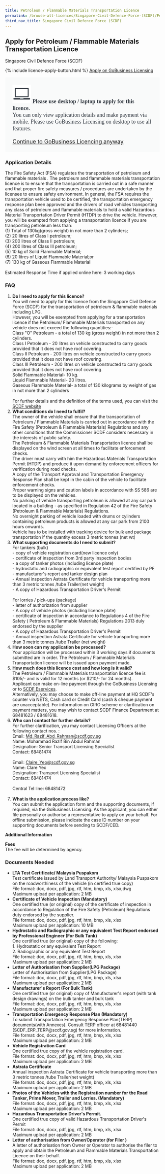 ```yaml
---
title: Petroleum / Flammable Materials Transportation Licence
permalink: /browse-all-licences/Singapore-Civil-Defence-Force-(SCDF)/Petroleum---Flammable-Materials-Transportation-Licence
third_nav_title: Singapore Civil Defence Force (SCDF)
---
```


## Apply for Petroleum / Flammable Materials Transportation Licence

Singapore Civil Defence Force (SCDF)

{% include licence-apply-button.html %}
<a class="btn" id = "desktopNotice" href="https://licence1.business.gov.sg/feportal/web/frontier/eAdvisor?redirection=true&selectedLicenceIds=17" target="_blank" rel="noopener">Apply on GoBusiness Licensing</a>
<div id = "mobileNotice" style="background: #F9FAFA; border-radius: 5px; width: auto; height: auto; padding: 24px 24px; font-size: 18px; color: #313840;">
<img src="/images/laptop.svg" alt="" style="height: 60px; width: 60px; margin-left: 0px;">
<span style="font-weight: bold; font-family: hknova-bold; font-size: 18px; ">Please use desktop / laptop to apply for this licence.</span><br>
<span style="font-family: hknova-regular;">You can only view application details and make payment via mobile. Please use GoBusiness Licensing on desktop to use all features.</span><br><br>
<a id="mobileNotice" href="https://licence1.business.gov.sg/feportal/web/frontier/eAdvisor?redirection=true&selectedLicenceIds=17" target="_blank" rel="noopener">Continue to GoBusiness Licencing anyway</a>
</div>

<H3>Application Details</H3>

<p>The Fire Safety Act (FSA) regulates the transportation of petroleum and flammable materials . The petroleum and flammable materials transportation licence is to ensure that the transportation is carried out in a safe manner and that proper fire safety measures / procedures are undertaken by the licensee to ensure safety environment. In general, the FSA requires the transportation vehicle used to be certified, the transportation emergency response plan been approved and the drivers of road vehicles transporting any class of petroleum and flammable materials to hold a valid Hazardous Material Transportation Driver Permit (HTDP) to drive the vehicle. However, you will be exempted from applying a transportation licence if you are transporting petroleum less than: <br>(1) Total of 130kg(gross weight) in not more than 2 cylinders; <br>(2) 20 litres of Class I petroleum; <br>(3) 200 litres of Class II petroleum; <br>(4) 200 litres of Class III petroleum; <br>(5) 10 kg of Solid Flammable Material; <br>(6) 20 litres of Liquid Flammable Material;or<br>(7) 130 kg of Gaseous Flammable Material <br><br>Estimated Response Time if applied online here: 3 working days</p>
<h3>FAQ</h3>
<ol>
<li><strong> Do I need to apply for this licence?</strong><br>You will need to apply for this licence from the Singapore Civil Defence Force (SCDF) for the transportation of petroleum &amp; flammable materials including LPG.<br>However, you will be exempted from applying for a transportation licence if the Petroleum/ Flammable Materials transported on any vehicle does not exceed the following quantities:-<br>Class "O" Petroleum - a total of 130 kg (gross weight) in not more than 2 cylinders.<br>Class I Petroleum - 20 litres on vehicle constructed to carry goods provided that it does not have roof covering.<br>Class II Petroleum - 200 litres on vehicle constructed to carry goods provided that it does not have roof covering.<br>Class III Petroleum - 200 litres on vehicle constructed to carry goods provided that it does not have roof covering. <br>Solid Flammable Material- 10 kg. <br>Liquid Flammable Material- 20 litres. <br>Gaseous Flammable Material- a total of 130 kilograms by weight of gas in not more than 2 cylinders<br><br>For further details and the definition of the terms used, you can visit the <a href="https://www.scdf.gov.sg/home/fire-safety/petroleum-and-flammable-material-licences/information-of-p-fm-transport-licence" target="_blank" rel="noopener">SCDF website</a></li>
<li><strong>What conditions do I need to fulfil?</strong><br>The owner of the vehicle shall ensure that the transportation of Petroleum / Flammable Materials is carried out in accordance with the Fire Safety (Petroleum &amp; Flammable Materials) Regulations and any other conditions that the Commissioner SCDF considers necessary in the interests of public safety.<br>The Petroleum &amp; Flammable Materials Transportation licence shall be displayed on the wind screen at all times to facilitate enforcement checks.<br>The driver must carry with him the Hazardous Materials Transportation Permit (HTDP) and produce it upon demand by enforcement officers for verification during road checks.<br>A copy of the Transport Approval and Transportation Emergency Response Plan shall be kept in the cabin of the vehicle to facilitate enforcement checks.<br>Proper warning signs and caution labels in accordance with SS 586 are to be displayed on the vehicles.<br>No parking of vehicle transporting petroleum is allowed at any car park located in a building - as specified in Regulation 42 of the Fire Safety (Petroleum &amp; Flammable Materials) Regulations.<br>No overnight parking of vehicle loaded with drums or cylinders containing petroleum products is allowed at any car park from 2100 hours onwards.<br>Vehicle has to be installed with tracking device for bulk and package transportation if the quantity excess 3 metric tonnes (net wt)</li>
<li><strong>What supporting documents do I need to submit?</strong><br>For tankers (bulk)<br>- copy of vehicle registration card(new licence only)<br>- certificate of inspection from 3rd party inspection bodies<br>- a copy of tanker photos (including licence plate)<br>- hydrostatic and radiographic or equivalent test report certified by PE<br>- manufacturer's report and tanker design plan<br>- Annual inspection Astrata Certificate for vehicle transporting more than 3 metric tonnes /tube Trailer(net weight)<br>- A copy of Hazardous Transportation Driver's Permit<br><br>For lorries / pick-ups (package)<br>- letter of authorization from supplier<br>- A copy of vehicle photos (including licence plate)<br>- certificate of inspection in accordance to Regulations 4 of the Fire Safety ( Petroleum &amp; Flammable Materials) Regulations 2013 duly endorsed by the supplier<br>- A copy of Hazardous Transportation Driver's Permit<br>- Annual inspection Astrata Certificate for vehicle transporting more than 3 metric tonnes /tube Trailer (net weight)</li>
<li><strong>How soon can my application be processed?</strong><br>Your application will be processed within 3 working days if documents submitted are in order. The Petroleum / Flammable Materials Transportation licence will be issued upon payment made.</li>
<li><strong>How much does this licence cost and how long is it valid?</strong><br>The Petroleum / Flammable Materials transportation licence fee is $105/- and is valid for 12 months (or $210/- for 24 months).<br>Applicant can make on-line payment through the GoBusiness Licensing or to <a href="https://eservices1.scdf.gov.sg/fisops/SCDF-ESERVICES.action?app=EPAYMENT" target="_blank" rel="noopener">SCDF Eservices</a>.<br>Alternatively, you may choose to make off-line payment at HQ SCDF's counter via NETS, Cash card or Credit Card (cash &amp; cheque payment are unacceptable). For information on GIRO scheme or clarification on payment matters, you may wish to contact SCDF Finance Department at <a>68481623</a> / <a>68481618</a>.</li>
<li><strong>Who can I contact for further details?</strong><br>For further clarification, you may contact Licensing Officers at the following contact nos. :<br>Email: <a href="mailto:Md_Razif_Abd_Rahman@scdf.gov.sg" target="_blank" rel="noopener">Md_Razif_Abd_Rahman@scdf.gov.sg</a><br>Name: Mohammad Razif Bin Abdul Rahman<br>Designation: Senior Transport Licensing Specialist<br>Contact: <a>68481474</a><br><br>Email: <a href="Claire_Yeo@scdf.gov.sg" target="_blank" rel="noopener">Claire_Yeo@scdf.gov.sg</a><br>Name: Clare Yeo<br>Designation:&nbsp;Transport Licensing Specialist<br>Contact: <a>68481474</a><br><br>Central Tel line: <a>68481472</a><br><br></li>
<li><strong>What is the application process like?</strong><br>You can submit the application form and the supporting documents, if required, via the GoBusiness Licensing. As the applicant, you can either file personally or authorise a representative to apply on your behalf. For offline submission, please indicate the case ID number on your supporting documents before sending to SCDF/CED.</li>
</ol>


<strong>Additional Information</strong>

<p><strong>Fees</strong><br>
The fee will be determined by agency.
</p>


<H3>Documents Needed</H3>

<ul>
<li><strong>LTA Test Certificate/ Malaysia Puspakom</strong><br />Test certificate issued by Land Transport Authority/ Malaysia Puspakom on the roadworthiness of the vehicle (in certified true copy)<br>
File format: doc, docx, pdf, jpg, rtf, htm, bmp, xls, xlsx,dwg<br>
Maximum upload per application: 2 MB
</li>
<li><strong>Certificate of Vehicle Inspection (Mandatory)</strong><br />One certified true (or original) copy of the certificate of inspection in accordance to Regulation of the Fire Safety (Petroleum) Regulations duty endorsed by the supplier.<br>
File format: doc, docx, pdf, jpg, rtf, htm, bmp, xls, xlsx<br>
Maximum upload per application: 10 MB
</li>
<li><strong>Hydrostatic and Radiographic or any equivalent Test Report endorsed by Professional Engineer (For Bulk Tank)</strong><br />One certified true (or original) copy of the following:<br />1. Hydrostatic or any equivalent Test Report<br />2. Radiographic or any equivalent Test Report<br>
File format: doc, docx, pdf, jpg, rtf, htm, bmp, xls, xlsx<br>
Maximum upload per application: 2 MB
</li>
<li><strong>Letter of Authorisation from Supplier(LPG Package)</strong><br />Letter of Authorisation from Supplier(LPG Package)<br>
File format: doc, docx, pdf, jpg, rtf, htm, bmp, xls, xlsx<br>
Maximum upload per application: 2 MB
</li>
<li><strong>Manufacturer's Report (For Bulk Tank)</strong><br />One certified true (or original) copy of Manufacturer's report (with tank design drawings) on the bulk tanker and bulk tank<br>
File format: doc, docx, pdf, jpg, rtf, htm, bmp, xls, xlsx<br>
Maximum upload per application: 2 MB
</li>
<li><strong>Transportation Emergency Response Plan (Mandatory)</strong><br />To submit Transportation Emergency Response Plan(TERP) documents(with Annexes). Consult TERP officer at 68481440 (SCDF_ERP_TERP@scdf.gov.sg) for more information.<br>
File format: doc, docx, pdf, jpg, rtf, htm, bmp, xls, xlsx<br>
Maximum upload per application: 2 MB
</li>
<li><strong>Vehicle Registration Card</strong><br />One certified true copy of the vehicle registration card.<br>
File format: doc, docx, pdf, jpg, rtf, htm, bmp, xls, xlsx<br>
Maximum upload per application: 2 MB
</li>
<li><strong>Astrata Certificate</strong><br />Annual inspection Astrata Certificate for vehicle transporting more than 3 metric tonnes /tube Trailer(net weight)<br>
File format: doc, docx, pdf, jpg, rtf, htm, bmp, xls, xlsx<br>
Maximum upload per application: 2 MB
</li>
<li><strong>Photos of the Vehicles with the Registration number for the Road Tanker, Prime Mover, Trailer and Lorries. (Mandatory)</strong><br>
File format: doc, docx, pdf, jpg, rtf, htm, bmp, xls, xlsx<br>
Maximum upload per application: 2 MB
</li>
<li><strong>Hazardous Transportation Driver's Permit.</strong><br />One certified true copy of valid Hazardous Transportation Driver's Permit<br>
File format: doc, docx, pdf, jpg, rtf, htm, bmp, xls, xlsx<br>
Maximum upload per application: 2 MB
</li>
<li><strong>Letter of authorisation from Owner/Operator (for Filer )</strong><br />A letter of authorisation from Owner or Operator to authorise the filer to apply and obtain the Petroleum and Flammable Materials Transportation Licence on their behalf.<br>
File format: doc, docx, pdf, jpg, rtf, htm, bmp, xls, xlsx<br>
Maximum upload per application: 2 MB
</li>
</ul>


